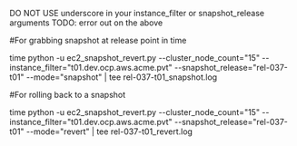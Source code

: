 DO NOT USE underscore in your instance_filter or snapshot_release arguments
TODO: error out on the above

#For grabbing snapshot at release point in time

time python -u ec2_snapshot_revert.py --cluster_node_count="15" --instance_filter="t01.dev.ocp.aws.acme.pvt" --snapshot_release="rel-037-t01" --mode="snapshot" | tee rel-037-t01_snapshot.log

#For rolling back to a snapshot

time python -u ec2_snapshot_revert.py --cluster_node_count="15" --instance_filter="t01.dev.ocp.aws.acme.pvt" --snapshot_release="rel-037-t01" --mode="revert" | tee rel-037-t01_revert.log
